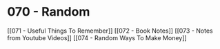 # 070 - Random


[[071 - Useful Things To Remember]]
[[072 - Book Notes]]
[[073 - Notes from Youtube Videos]]
[[074 - Random Ways To Make Money]]
